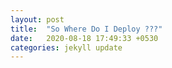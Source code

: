 ```yaml
---
layout: post
title:  "So Where Do I Deploy ???"
date:   2020-08-18 17:49:33 +0530
categories: jekyll update
---
```

